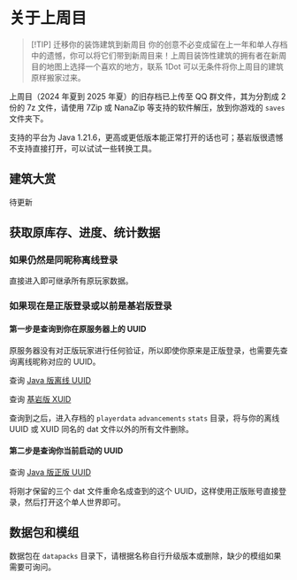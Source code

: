 # 关于上周目

> [!TIP] 迁移你的装饰建筑到新周目
> 你的创意不必变成留在上一年和单人存档中的遗憾，你可以将它们带到新周目来！上周目装饰性建筑的拥有者在新周目的地图上选择一个喜欢的地方，联系 1Dot 可以无条件将你上周目的建筑原样搬家过来。

上周目（2024 年夏到 2025 年夏）的旧存档已上传至 QQ 群文件，其为分割成 2 份的 7z 文件，请使用 7Zip 或 NanaZip 等支持的软件解压，放到你游戏的 `saves` 文件夹下。

支持的平台为 Java 1.21.6，更高或更低版本能正常打开的话也可；基岩版很遗憾不支持直接打开，可以试试一些转换工具。

## 建筑大赏

待更新

## 获取原库存、进度、统计数据

### 如果仍然是同昵称离线登录

直接进入即可继承所有原玩家数据。

### 如果现在是正版登录或以前是基岩版登录

#### 第一步是查询到你在原服务器上的 UUID

原服务器没有对正版玩家进行任何验证，所以即使你原来是正版登录，也需要先查询离线昵称对应的 UUID。

查询 [Java 版离线 UUID](https://minecraft-serverlist.com/tools/offline-uuid)

查询 [基岩版 XUID](https://www.cxkes.me/xbox/xuid)

查询到之后，进入存档的 `playerdata` `advancements` `stats` 目录，将与你的离线 UUID 或 XUID 同名的 dat 文件以外的所有文件删除。

#### 第二步是查询你当前启动的 UUID

查询 [Java 版正版 UUID](https://namemc.com)

将刚才保留的三个 dat 文件重命名成查到的这个 UUID，这样使用正版账号直接登录，然后打开这个单人世界即可。

## 数据包和模组

数据包在 `datapacks` 目录下，请根据名称自行升级版本或删除，缺少的模组如果需要可询问。
